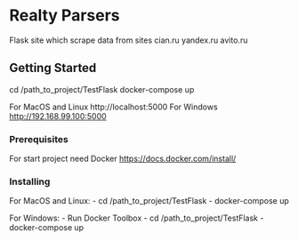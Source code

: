 # Realty Parsers

Flask site which scrape data from sites cian.ru yandex.ru avito.ru

## Getting Started

cd /path_to_project/TestFlask
docker-compose up

For MacOS and Linux http://localhost:5000
For Windows http://192.168.99.100:5000


### Prerequisites

For start project need Docker https://docs.docker.com/install/

### Installing

For MacOS and Linux:
    - cd /path_to_project/TestFlask
    - docker-compose up

For Windows:
    - Run Docker Toolbox
    - cd /path_to_project/TestFlask
    - docker-compose up